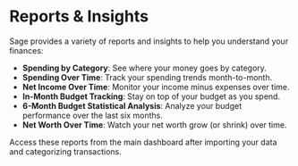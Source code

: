 # Reports & Insights

Sage provides a variety of reports and insights to help you understand your finances:

- **Spending by Category**: See where your money goes by category.
- **Spending Over Time**: Track your spending trends month-to-month.
- **Net Income Over Time**: Monitor your income minus expenses over time.
- **In-Month Budget Tracking**: Stay on top of your budget as you spend.
- **6-Month Budget Statistical Analysis**: Analyze your budget performance over the last six months.
- **Net Worth Over Time**: Watch your net worth grow (or shrink) over time.

Access these reports from the main dashboard after importing your data and categorizing transactions.
